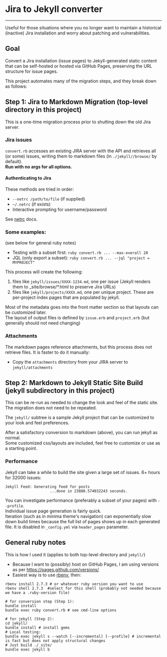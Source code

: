 # Jira to Jekyll converter
----
Useful for those situations where you no longer want to maintain a historical (inactive) Jira installation and worry about patching and vulnerabilities.

## Goal

Convert a Jira installation (issue pages) to Jekyll-generated static content that can be self-hosted or hosted via GitHub Pages,
preserving the URL structure for issue pages.

This project automates many of the migration steps, and they break down as follows:

## Step 1: Jira to Markdown Migration (top-level directory in this project)

This is a one-time migration process prior to shutting down the old Jira server.

### Jira issues

`convert.rb` accesses an existing JIRA server with the API and retrieves all (or some) issues, writing them to markdown
files (in `./jekyll//browse/` by default).  
**Run with no args for all options.**

#### Authenticating to Jira

These methods are tried in order:

* `--netrc /path/to/file` (if supplied)
* `~/.netrc` (if exists)
* Interactive prompting for username/password

See [netrc](https://www.gnu.org/software/inetutils/manual/html_node/The-_002enetrc-file.html) docs.

### Some examples:

(see below for general ruby notes)

* Testing with a subset first: `ruby convert.rb ... --max-overall 20`
* JQL (only export a subset): `ruby convert.rb ... --jql "project = MYPROJECT"`
 
This process will create the following:
1. files like `jekyll/issues/XXXX-1234.md`, one per issue (Jekyll renders them to _site/browse/*.html to preserve Jira URLs)    
2. files like `jekyll/projects/XXXX.md`, one per unique project.  These are per-project index pages that are populated by jekyll.

Most of the metadata goes into the front matter section so that layouts can be customized later.  
The layout of output files is defined by `issue.erb` and `project.erb` (but generally should not need changing)

### Attachments

The markdown pages reference attachments, but this process does not retrieve files.  It is faster to do it manually:
 
* Copy the `attachments` directory from your JIRA server to `jekyll/attachments`

## Step 2: Markdown to Jekyll Static Site Build (jekyll subdirectory in this project)

This can be re-run as needed to change the look and feel of the static site.  The migration does not need to be repeated.

The `jekyll/` subtree is a sample Jekyll project that can be customized to your look and feel preferences.

After a satisfactory conversion to markdown (above), you can run jekyll as normal.  
Some customized css/layouts are included,
feel free to customize or use as a starting point.

### Performance

Jekyll can take a while to build the site given a large set of issues. 6+ hours for 32000 issues:
```
Jekyll Feed: Generating feed for posts
                    ...done in 23880.574032243 seconds.
```

You can investigate performance (preferably a subset of your pages) with `--profile`.  
Individual issue page generation is fairly quick.  
Iteration (such as in minima theme's navigation) can exponentially slow down build times because the 
full list of pages shows up in each generated file. It is disabled in `_config.yml` via `header_pages` parameter.



## General ruby notes

This is how I used it (applies to both top-level directory and `jekyll/`)

* Because I want to (possibly) host on GitHub Pages, I am using versions as per https://pages.github.com/versions/
* Easiest way is to use [rbenv](https://github.com/rbenv/rbenv), then:
```shell
rbenv install 2.7.3 # or whatever ruby version you want to use
rbenv shell 2.7.3  #select for this shell (probably not needed because we have a .ruby-version file)

# for conversion step (Step 1):
bundle install
bundle exec ruby convert.rb # see cmd-line options  

# for jekyll (Step 2):
cd jekyll/
bundle install # install gems
# Local testing:
bundle exec jekyll s --watch [--incremental] [--profile] # incremental is fast but does not apply structural changes
# Just build ./_site/
bundle exec jekyll b
```
